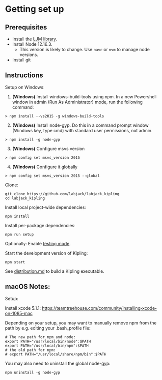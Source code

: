 # Getting set up

## Prerequisites

 - Install the [LJM library](https://labjack.com/support/software/installers/ljm).
 - Install Node 12.16.3.
     - This version is likely to change. Use `nave` or `nvm` to manage node versions.
 - Install git


## Instructions

Setup on Windows:

1. **(Windows)** Install windows-build-tools using npm.  In a new Powershell window in admin (Run As Administrator) mode, run the following command:

```
> npm install --vs2015 -g windows-build-tools
```

2. **(Windows)** Install node-gyp.  Do this in a command prompt window (Windows key, type cmd) with standard user permissions, not admin.

```
> npm install -g node-gyp
```

3. **(Windows)** Configure msvs version

```
> npm config set msvs_version 2015
```

4. **(Windows)** Configure it globally

```
> npm config set msvs_version 2015 --global
```

Clone:

```
git clone https://github.com/labjack/labjack_kipling
cd labjack_kipling
```

Install local project-wide dependencies:

```
npm install
```

Install per-package dependencies:

```
npm run setup
```

Optionally: Enable [testing mode](https://github.com/labjack/labjack_kipling/blob/master/README.md#test-mode).

Start the development version of Kipling:

```
npm start
```

See [distribution.md](distribution.md) to build a Kipling executable.



## macOS Notes:

Setup:

Install xcode 5.1.1:
https://teamtreehouse.com/community/installing-xcode-on-1085-mac

Depending on your setup, you may want to manually remove npm from the path by e.g. editing your .bash_profile file:

```
# The new path for npm and node:
export PATH="/usr/local/bin/node":$PATH
export PATH="/usr/local/bin/npm":$PATH
# the old path for npm:
# export PATH="/usr/local/share/npm/bin":$PATH
```

You may also need to uninstall the global node-gyp:

```
npm uninstall -g node-gyp
```

